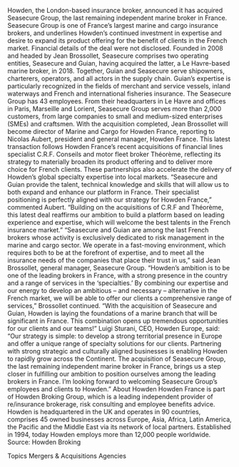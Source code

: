 Howden, the London-based insurance broker, announced it has acquired Seasecure Group, the last remaining independent marine broker in France.
Seasecure Group is one of France’s largest marine and cargo insurance brokers, and underlines Howden’s continued investment in expertise and desire to expand its product offering for the benefit of clients in the French market.
Financial details of the deal were not disclosed.
Founded in 2008 and headed by Jean Brossollet, Seasecure comprises two operating entities, Seasecure and Guian, having acquired the latter, a Le Havre-based marine broker, in 2018. Together, Guian and Seasecure serve shipowners, charterers, operators, and all actors in the supply chain. Guian’s expertise is particularly recognized in the fields of merchant and service vessels, inland waterways and French and international fisheries insurance. The Seasecure Group has 43 employees.
From their headquarters in Le Havre and offices in Paris, Marseille and Lorient, Seasecure Group serves more than 2,000 customers, from large companies to small and medium-sized enterprises (SMEs) and craftsmen.
With the acquisition completed, Jean Brossollet will become director of Marine and Cargo for Howden France, reporting to Nicolas Aubert, president and general manager, Howden France.
This latest transaction follows Howden France’s recent acquisitions of financial lines specialist C.R.F. Conseils and motor fleet broker Théorème, reflecting its strategy to materially broaden its product offering and to deliver more choice for French clients. These partnerships also accelerate the delivery of Howden’s global specialty expertise into local markets.
“Seasecure and Guian provide the talent, technical knowledge and skills that will allow us to both expand and enhance our platform in France. Their specialist positioning is perfectly aligned with our strategy for Howden France,” commented Aubert. “Building on the acquisitions of C.R.F and Théorème, this latest deal reaffirms our ambition to build a platform based on leading experience and expertise, which will welcome the best talents in the French insurance market.”
“Seasecure and Guian are among the last French brokers whose activity is exclusively dedicated to risk management in the marine and cargo sector. We operate in a fast-moving environment, which requires both to be at the forefront of expertise, and to meet all the insurance needs of the companies that place their trust in us,” said Jean Brossollet, general manager, Seasecure Group.
“Howden’s ambition is to be one of the leading brokers in France, with a strong presence in the country and a range of services in the ‘specialties.’ By combining our expertise and our energy to develop an ambitious – and necessary – alternative in the French market, we will be able to offer our clients a comprehensive range of services,” Brossollet continued. “With the acquisition of Seasecure and Guian, Howden is laying the foundations of a marine branch that will be significant in France. This combination opens up tremendous opportunities for our clients and our teams!”
Luigi Sturani, CEO, Howden Europe, said: “Our strategy is simple: to develop a strong territorial presence in Europe and offer a unique range of specialty solutions for our clients. Partnering with strong strategic and culturally aligned businesses is enabling Howden to rapidly grow across the Continent. The acquisition of Seasecure Group, the last remaining independent marine broker in France, brings us a step closer in fulfilling our ambition to position ourselves among the leading brokers in France. I’m looking forward to welcoming Seasecure Group’s employees and clients to Howden.”
About Howden
Howden France is part of Howden Broking Group, which is a leading independent provider of re/insurance brokerage, risk consulting and employee benefits advice. Howden is headquartered in the UK and operates in 90 countries, comprises 45 owned businesses across Europe, Asia, Africa, Latin America, the Pacific and the Middle East via its network of local partners. Established in 1994, today Howden employs more than 12,000 people worldwide.
Source: Howden Broking

Topics
Mergers & Acquisitions
Agencies
